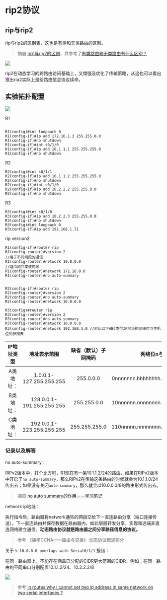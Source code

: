 # rip2协议

## rip与rip2

rip与rip2的区别表，这也是有类和无类路由的区别。

> 摘自 [rip1与rip2的区别](https://zhidao.baidu.com/question/5214089.html)，并参考了[有类路由和无类路由有什么区别？](https://learningnetwork.cisco.com/thread/15719)

![](https://i.postimg.cc/SxRNHSJk/b660.png)

rip2在动态学习的跨路由访问基础上，又增强及优化了传输策略，从这也可以看出推出rip2实际上是给路由信息协议续命。

## 实验拓扑配置

![](https://i.postimg.cc/NMqBSbW5/2019-10-16-013945.png)

R1

```ios

R1(config)#int loopback 0
R1(config-if)#ip add 172.16.1.3 255.255.0.0
R1(config-if)#no shutdown
R1(config-if)#int s0/1/0
R1(config-if)#ip add 10.1.1.1 255.255.255.0
R1(config-if)#no shutdown
```
R2

```ios
R2(config)#int s0/1/1
R2(config-if)#ip add 10.1.1.2 255.255.255.0
R2(config-if)#no shutdown
R2(config-if)#int s0/1/0
R2(config-if)#ip add 10.2.2.2 255.255.0.0
R2(config-if)#no shutdown

```

R3

```ios
R3(config)#int s0/1/0
R3(config-if)#ip add 10.2.2.3 255.255.0.0
R3(config-if)#no shutdown
R3(config)#int loopback 0
R3(config-if)#ip add 192.168.1.71
```


rip version2

```ios
R1(config-if)#router rip
R1(config-router)#version 2
//用于不同网段的通信
R1(config-router)#network 10.0.0.0
//路由间共享该网段
R1(config-router)#network 172.16.0.0
R1(config-router)#no auto-summary


R2(config-if)#router rip
R2(config-router)#version 2
R2(config-router)#no auto-summary 
R2(config-router)#network 10.0.0.0

R3(config)#router rip
R3(config-router)#version 2
R3(config-router)#no auto-summary 
R3(config-router)#network 10.0.0.0
R3(config-router)#network 192.168.1.0 //对比以下ABC类型IP地址的网络位与主机位的参照表
```

|IP地址类型|地址表示范围|缺省（默认）子网掩码|网络位n与主机位h
|:-:|:-:|:-:|:-:|
|A类地址：|1.0.0.1-127.255.255.255|255.0.0.0|0nnnnnnn.hhhhhhhh.hhhhhhhh.hhhhhhhh
|B类地址：|128.0.0.1-191.255.255.255|255.255.0.0|10nnnnnn.nnnnnnnn.hhhhhhhh.hhhhhhhh
|C类地址：|192.0.0.1-223.255.255.255|255.255.255.0|110nnnnn.nnnnnnnn.nnnnnnnn.hhhhhhhh

### 记录以及解答

no auto-summary：

RIPv2版本中，打个比方吧，R1现在有一条10.1.1.2/24的路由，如果在RIPv2版本中开启了`no auto-summary`，那么RIPv2在传输这条路由的时候就会为10.1.1.0/24传出去；如果没有关闭`auto-summary`，那么就会以10.0.0.0/8的路由形式传出去。

> 摘自 [no auto summary的作用－－学习笔记](https://blog.51cto.com/zcry21cn/1740894)

network ip地址：

执行指令后，路由器将network通告的网段交给下一直连路由分享（端口连接传送），下一直连路由并保存数据在路由器内，如此层层转发分享，实现和远端非直连网络建立通信。**动态路由协议就是路由器之间分享路径信息的协议。**

> 参考 《趣学CCNA——路由与交换》 动态协议概述部分

关于 `% 10.0.0.0 overlaps with Serial0/1/1` 报错：

在同一路由器上，不能存在涵盖已分配的CIDR更大范围的CIDR，例如：在同一路由的不同串口分别配置10.1.1.2/24、10.2.2.2/8

![](https://i.postimg.cc/j5dH4HR9/16s.png)

> 参考 [in routes why i cannot set two ip address in same network on two serial interfaces ?](https://learningnetwork.cisco.com/thread/64294)
